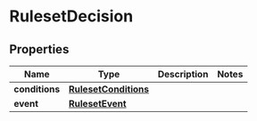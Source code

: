 

# RulesetDecision


## Properties

| Name | Type | Description | Notes |
|------------ | ------------- | ------------- | -------------|
|**conditions** | [**RulesetConditions**](RulesetConditions.md) |  |  |
|**event** | [**RulesetEvent**](RulesetEvent.md) |  |  |



